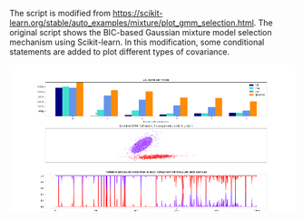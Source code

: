 The script is modified from https://scikit-learn.org/stable/auto_examples/mixture/plot_gmm_selection.html. The original script shows the BIC-based Gaussian mixture model selection mechanism using Scikit-learn. In this modification, some conditional statements are added to plot different types of covariance.

<img src="figure_1.png">








